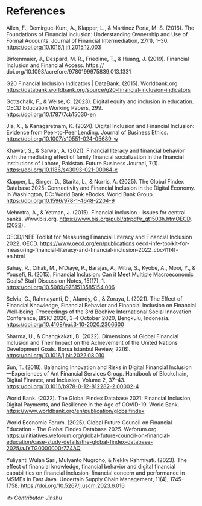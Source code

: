 <div style="page-break-before: always;"></div>

# References

Allen, F., Demirguc-Kunt, A., Klapper, L., & Martinez Peria, M. S. (2016). The Foundations of Financial inclusion:
    Understanding Ownership and Use of Formal Accounts. Journal of Financial Intermediation, 27(1), 1–30. https://doi.org/10.1016/j.jfi.2015.12.003

Birkenmaier, J., Despard, M. R., Friedline, T., & Huang, J. (2019). Financial Inclusion and Financial Access. 
    https://  doi.org/10.1093/acrefore/9780199975839.013.1331

G20 Financial Inclusion Indicators | DataBank. (2015). Worldbank.org. https://databank.worldbank.org/source/g20-financial-inclusion-indicators

Gottschalk, F., & Weise, C. (2023). Digital equity and inclusion in education. OECD Education Working Papers, 299.      
    https://doi.org/10.1787/7cb15030-en
    
Jia, X., & Kanagaretnam, K. (2024). Digital Inclusion and Financial Inclusion: Evidence from Peer-to-Peer Lending. Journal of Business Ethics. https://doi.org/10.1007/s10551-024-05689-w

Khawar, S., & Sarwar, A. (2021). Financial literacy and financial behavior with the mediating effect of family financial socialization in the financial institutions of Lahore, Pakistan. Future Business Journal, 7(1). https://doi.org/10.1186/s43093-021-00064-x

Klapper, L., Singer, D., Starita, L., & Norris, A. (2025). The Global Findex Database 2025: Connectivity and Financial 
    Inclusion in the Digital Economy. In Washington, DC: World Bank eBooks. World Bank Group. https://doi.org/10.1596/978-1-4648-2204-9
    
Mehrotra, A., & Yetman, J. (2015). Financial inclusion - issues for central banks. Www.bis.org. https://www.bis.org/publ/qtrpdf/r_qt1503h.htmOECD. (2022). 

OECD/INFE Toolkit for Measuring Financial Literacy and Financial Inclusion 2022. OECD. https://www.oecd.org/en/publications oecd-infe-toolkit-for-measuring-financial-literacy-and-financial-inclusion-2022_cbc4114f-en.html

Sahay, R., Cihak, M., N’Diaye, P., Barajas, A., Mitra, S., Kyobe, A., Mooi, Y., & Yousefi, R. (2015). Financial 
    Inclusion: Can it Meet Multiple Macroeconomic Goals? Staff Discussion Notes, 15(17), 1. https://doi.org/10.5089/9781513585154.006

Selvia, G., Rahmayanti, D., Afandy, C., & Zoraya, I. (2021). The Effect of Financial Knowledge, Financial Behavior and Financial Inclusion on Financial Well-being. Proceedings of the 3rd Beehive  International Social Innovation Conference, BISIC 2020, 3-4 October 2020, Bengkulu, Indonesia. https://doi.org/10.4108/eai.3-10-2020.2306600

Sharma, U., & Changkakati, B. (2022). Dimensions of Global Financial Inclusion and Their Impact on the Achievement of the United Nations Development Goals. Borsa Istanbul Review, 22(6). https://doi.org/10.1016/j.bir.2022.08.010

Sun, T. (2018). Balancing Innovation and Risks in Digital Financial Inclusion—Experiences of Ant Financial Services Group. Handbook of Blockchain, Digital Finance, and Inclusion, Volume 2, 37–43. https://doi.org/10.1016/b978-0-12-812282-2.00002-4

World Bank. (2022). The Global Findex Database 2021: Financial Inclusion, Digital Payments, and Resilience in the Age of COVID-19. World Bank. https://www.worldbank.org/en/publication/globalfindex

World Economic Forum. (2025). Global Future Council on Financial Education - The Global Findex Database 2025. Weforum.org. https://initiatives.weforum.org/global-future-council-on-financial-education/case-study-details/the-global-findex-database-2025/aJYTG0000000r7Z4AQ

Yuliyanti Wulan Sari, Mulyanto Nugroho, & Nekky Rahmiyati. (2023). The effect of financial knowledge, financial behavior and digital financial capabilities on financial inclusion, financial concern and performance in MSMEs in East Java. Uncertain Supply Chain Management, 11(4), 1745–1758. https://doi.org/10.5267/j.uscm.2023.6.016

✍️ *Contributor: Jinshu*